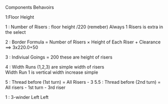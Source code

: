 Components Behavoirs

1:Floor Height

1 : Number of Risers : floor height /220
(remeber) Always 1 Risers is extra in the select

2 : Border Formula = Number of Risers × Height of Each Riser + Clearance ==> 3x220.0+50

3 : Indiviual Goings = 200 these are height of risers

4 : Width Runs (1,2,3) are simple width of risers  
Width Run 1 is vertical width increase simple

5 : Thread before (1st turn) = All Risers - 3
5.5 : Thread before (2nd turn) = All risers - 1st turn - 3rd riser

<!-- Global Layout Started from below component -->

1 : 3-winder Left Left
